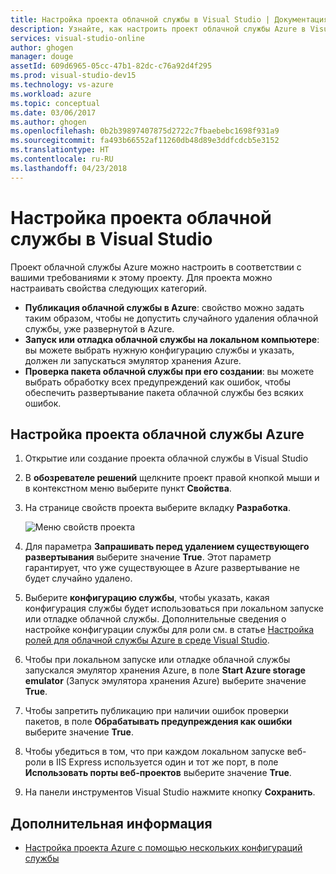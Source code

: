 ```yaml
---
title: Настройка проекта облачной службы в Visual Studio | Документация Майкрософт
description: Узнайте, как настроить проект облачной службы Azure в Visual Studio в соответствии с требованиями к этому проекту.
services: visual-studio-online
author: ghogen
manager: douge
assetId: 609d6965-05cc-47b1-82dc-c76a92d4f295
ms.prod: visual-studio-dev15
ms.technology: vs-azure
ms.workload: azure
ms.topic: conceptual
ms.date: 03/06/2017
ms.author: ghogen
ms.openlocfilehash: 0b2b39897407875d2722c7fbaebebc1698f931a9
ms.sourcegitcommit: fa493b66552af11260db48d89e3ddfcdcb5e3152
ms.translationtype: HT
ms.contentlocale: ru-RU
ms.lasthandoff: 04/23/2018
---
```

# <a name="configure-an-azure-cloud-service-project-with-visual-studio"></a>Настройка проекта облачной службы в Visual Studio
Проект облачной службы Azure можно настроить в соответствии с вашими требованиями к этому проекту. Для проекта можно настраивать свойства следующих категорий.

- **Публикация облачной службы в Azure**: свойство можно задать таким образом, чтобы не допустить случайного удаления облачной службы, уже развернутой в Azure.
- **Запуск или отладка облачной службы на локальном компьютере**: вы можете выбрать нужную конфигурацию службы и указать, должен ли запускаться эмулятор хранения Azure.
- **Проверка пакета облачной службы при его создании**: вы можете выбрать обработку всех предупреждений как ошибок, чтобы обеспечить развертывание пакета облачной службы без всяких ошибок. 

## <a name="steps-to-configure-an-azure-cloud-service-project"></a>Настройка проекта облачной службы Azure
1. Открытие или создание проекта облачной службы в Visual Studio

1. В **обозревателе решений** щелкните проект правой кнопкой мыши и в контекстном меню выберите пункт **Свойства**.
   
1. На странице свойств проекта выберите вкладку **Разработка**.

    ![Меню свойств проекта](./media/vs-azure-tools-configuring-an-azure-project/solution-explorer-project-properties-menu.png)

1. Для параметра **Запрашивать перед удалением существующего развертывания** выберите значение **True**. Этот параметр гарантирует, что уже существующее в Azure развертывание не будет случайно удалено.

1. Выберите **конфигурацию службы**, чтобы указать, какая конфигурация службы будет использоваться при локальном запуске или отладке облачной службы. Дополнительные сведения о настройке конфигурации службы для роли см. в статье [Настройка ролей для облачной службы Azure в среде Visual Studio](./vs-azure-tools-configure-roles-for-cloud-service.md).

1. Чтобы при локальном запуске или отладке облачной службы запускался эмулятор хранения Azure, в поле **Start Azure storage emulator** (Запуск эмулятора хранения Azure) выберите значение **True**.

1. Чтобы запретить публикацию при наличии ошибок проверки пакетов, в поле **Обрабатывать предупреждения как ошибки** выберите значение **True**.

1. Чтобы убедиться в том, что при каждом локальном запуске веб-роли в IIS Express используется один и тот же порт, в поле **Использовать порты веб-проектов** выберите значение **True**.

1. На панели инструментов Visual Studio нажмите кнопку **Сохранить**.

## <a name="next-steps"></a>Дополнительная информация
- [Настройка проекта Azure с помощью нескольких конфигураций службы](vs-azure-tools-multiple-services-project-configurations.md)

